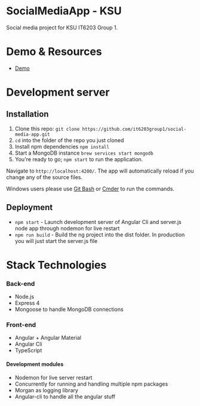 # SocialMediaApp - KSU

Social media project for KSU IT6203 Group 1.

Demo & Resources
===================
- [Demo](https://it6203group1.github.io/social-media-app/)

Development server
===================

## Installation
1. Clone this repo: `git clone https://github.com/it6203group1/social-media-app.git`
2. `cd` into the folder of the repo you just cloned
3. Install npm dependencies `npm install`
4. Start a MongoDB instance `brew services start mongodb`
5. You're ready to go; `npm start` to run the application.

Navigate to `http://localhost:4200/`. The app will automatically reload if you change any of the source files.

Windows users please use [Git Bash](https://stackoverflow.com/a/37478310) or [Cmder](http://cmder.net/) to run the commands.

## Deployment
+ `npm start` - Launch development server of Angular Cli and server.js node app through nodemon for live restart
+ `npm run build` - Build the ng project into the dist folder. In production you will just start the server.js file

Stack Technologies
===================
### Back-end
+ Node.js
+ Express 4
+ Mongoose to handle MongoDB connections

### Front-end
+ Angular + Angular Material
+ Angular Cli
+ TypeScript

#### Development modules
+ Nodemon for live server restart
+ Concurrently for running and handling multiple npm packages
+ Morgan as logging library
+ Angular-cli to handle all the angular stuff
